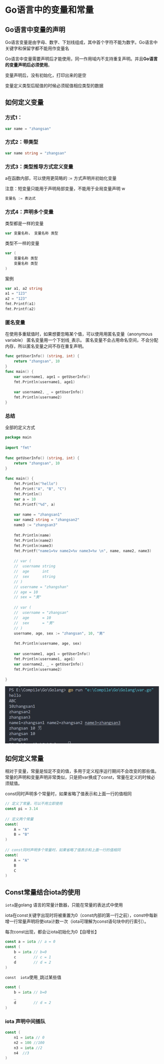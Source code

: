 # Go语言中的变量和常量

## Go语言中变量的声明

Go语言变量是由字母、数字、下划线组成，其中首个字符不能为数字。Go语言中关键字和保留字都不能用作变量名

Go语言中变量需要声明后才能使用，同一作用域内不支持重复声明。并且**Go语言的变量声明后必须使用**。

变量声明后，没有初始化，打印出来的是空

变量定义类型后赋值的时候必须赋值相应类型的数据

## 如何定义变量

### 方式1：

```go
var name = "zhangsan"
```

### 方式2：带类型

```go
var name string = "zhangsan"
```

### 方式3：类型推导方式定义变量

a在函数内部，可以使用更简略的 := 方式声明并初始化变量

注意：短变量只能用于声明局部变量，不能用于全局变量声明
w
```go
变量名 := 表达式
```

### 方式4：声明多个变量

类型都是一样的变量

```go
var 变量名称， 变量名称 类型
```

类型不一样的变量

```go
var (
	变量名称 类型
    变量名称 类型
)
```

案例

```go
var a1, a2 string
a1 = "123"
a2 = "123"
fmt.Printf(a1)
fmt.Printf(a2)
```
### 匿名变量

在使用多重赋值时，如果想要忽略某个值，可以使用用匿名变量（anonymous variable）
匿名变量用一个下划线`_`表示。
匿名变量不会占用命名空间，不会分配内存，所以匿名变量之间不存在重复声明。

```go
func getUserInfo() (string, int) {
	return "zhangsan", 10
}
func main() {
	var username1, age1 = getUserInfo()
	fmt.Println(username1, age1)
	
	var username2, _ = getUserInfo()
	fmt.Println(username2)
}
```

### 总结

全部的定义方式

```go
package main

import "fmt"

func getUserInfo() (string, int) {
	return "zhangsan", 10
}

func main() {
	fmt.Println("hello")
	fmt.Print("A", "B", "C")
	fmt.Println()
	var a = 10
	fmt.Printf("%d", a)

	var name = "zhangsan1"
	var name2 string = "zhangsan2"
	name3 := "zhangsan3"

	fmt.Println(name)
	fmt.Println(name2)
	fmt.Println(name3)
	fmt.Printf("name1=%v name2=%v name3=%v \n", name, name2, name3)

	// var (
	// 	username string
	// 	age      int
	// 	sex      string
	// )
	// username = "zhangshan"
	// age = 10
	// sex = "男"

	// var (
	// 	username = "zhangsan"
	// 	age      = 10
	// 	sex      = "男"
	// )
	username, age, sex := "zhangsan", 10, "男"

	fmt.Println(username, age, sex)

	var username1, age1 = getUserInfo()
	fmt.Println(username1, age1)
	var username2, _ = getUserInfo()
	fmt.Println(username2)

}
```
![](https://raw.githubusercontent.com/Swiftie13st/Figurebed/main/img/202206121750982.png)

## 如何定义常量

相对于变量，常量是恒定不变的值，多用于定义程序运行期间不会改变的那些值。常量的声明和变量声明非常类似，只是把var换成了const，常量在定义的时候必须赋值。

const同时声明多个常量时，如果省略了值表示和上面一行的值相同

```go
// 定义了常量，可以不用立即使用
const pi = 3.14

// 定义两个常量
const(
    A = "A"
    B = "B"
)

// const同时声明多个常量时，如果省略了值表示和上面一行的值相同
const(
    A = "A"
    B
    C
)
```

## Const常量结合iota的使用

`iota`是golang 语言的常量计数器，只能在常量的表达式中使用

iota在const关键字出现时将被重置为0（const内部的第一行之前），const中每新增一行常量声明将使iota计数一次（iota可理解为const语句块中的行索引）。

每次const出现，都会让iota初始化为0【自增长】

```go
const a = iota // a = 0
const (
	b = iota // b=0
    c        // c = 1
    d        // d = 2
)
```

`const  iota`使用`_`跳过某些值

```go
const (
	b = iota // b=0
    _
    d        // d = 2
)
```
### iota 声明中间插队	
```go
const (
	n1 = iota // 0
	n2 = 100 //100
	n3 = iota //2
	n4  //3
)
```

